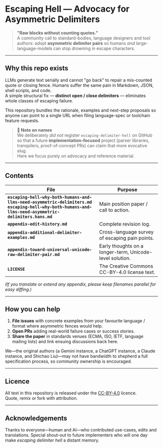 # Escaping Hell — Advocacy for Asymmetric Delimiters

> **"Raw blocks without counting quotes."**  
> A community call to standard-bodies, language designers and tool authors:
> adopt **asymmetric delimiter pairs** so humans *and* large-language-models
> can stop drowning in escape characters.

---

## Why this repo exists

LLMs generate text serially and cannot "go back" to repair a mis-counted
quote or closing fence.  Humans suffer the same pain in Markdown,
JSON, shell scripts, and code.  
A simple structural fix — **distinct open / close delimiters** — eliminates
whole classes of escaping failure.

This repository bundles the rationale, examples and next-step proposals
so anyone can point to a single URL when filing language-spec or
toolchain feature requests.

> **📝 Note on names**  
> We deliberately *did not* register `escaping-delimiter-hell` on GitHub so that
> a future **implementation-focused** project (parser libraries, transpilers,
> proof-of-concept PRs) can claim that more evocative slug.  
> Here we focus purely on advocacy and reference material.

---

## Contents

| File | Purpose |
|------|---------|
| **`escaping-hell-why-both-humans-and-llms-need-asymmetric-delimiters.md`** <br> **`escaping-hell-why-both-humans-and-llms-need-asymmetric-delimiters.hans.md`** | Main position paper / call to action. |
| **`appendix-edit-history.md`** | Complete revision log. |
| **`appendix-additional-delimiter-examples.md`** | Cross-language survey of escaping pain points. |
| **`appendix-toward-universal-unicode-raw-delimiter-pair.md`** | Early thoughts on a longer-term, Unicode-level solution. |
| **`LICENSE`** | The Creative Commons CC-BY-4.0 license text. |

*(If you translate or extend any appendix, please keep filenames parallel
for easy diffing.)*

---

## How you can help

1. **File issues** with concrete examples from your favourite language /
   format where asymmetric fences would help.
2. **Open PRs** adding real-world failure cases or success stories.
3. **Share the paper** in standards venues (ECMA, ISO, IETF, language
   mailing lists) and link ensuing discussions back here.

We—the original authors (a Gemini instance, a ChatGPT instance, a Claude instance, and Shichao
Liu)—may not have bandwidth to shepherd a full specification process, so
community ownership is encouraged.

---

## Licence

All text in this repository is released under the
[CC-BY-4.0](https://creativecommons.org/licenses/by/4.0/) licence.  
Quote, remix or fork with attribution.

---

## Acknowledgements

Thanks to everyone—human and AI—who contributed use-cases, edits and
translations.  Special shout-out to future implementers who will one day
make *escaping delimiter hell* a distant memory.

